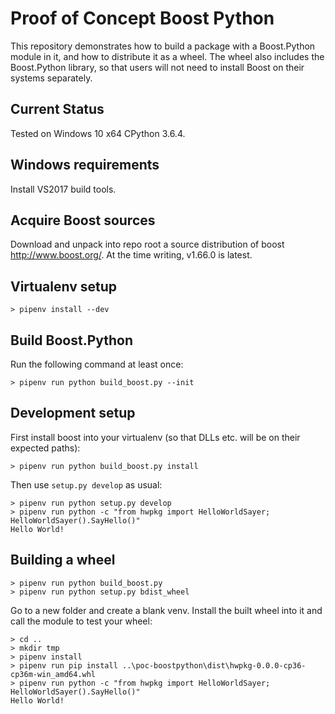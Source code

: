 # Proof of Concept Boost Python

This repository demonstrates how to build a package with a Boost.Python module in it, 
and how to distribute it as a wheel. The wheel also includes the Boost.Python library,
so that users will not need to install Boost on their systems separately.

## Current Status

Tested on Windows 10 x64 CPython 3.6.4.

## Windows requirements

Install VS2017 build tools.

## Acquire Boost sources

Download and unpack into repo root a source distribution of boost http://www.boost.org/. 
At the time writing, v1.66.0 is latest.

## Virtualenv setup

```
> pipenv install --dev
```

## Build Boost.Python

Run the following command at least once:

```
> pipenv run python build_boost.py --init
```

## Development setup

First install boost into your virtualenv (so that DLLs etc. will be on their expected paths):

```
> pipenv run python build_boost.py install
```

Then use `setup.py develop` as usual:

```
> pipenv run python setup.py develop
> pipenv run python -c "from hwpkg import HelloWorldSayer; HelloWorldSayer().SayHello()"
Hello World!
```

## Building a wheel

```
> pipenv run python build_boost.py
> pipenv run python setup.py bdist_wheel
```

Go to a new folder and create a blank venv. Install the built wheel into it and call the
module to test your wheel:

```
> cd ..
> mkdir tmp
> pipenv install
> pipenv run pip install ..\poc-boostpython\dist\hwpkg-0.0.0-cp36-cp36m-win_amd64.whl
> pipenv run python -c "from hwpkg import HelloWorldSayer; HelloWorldSayer().SayHello()"
Hello World!
```
